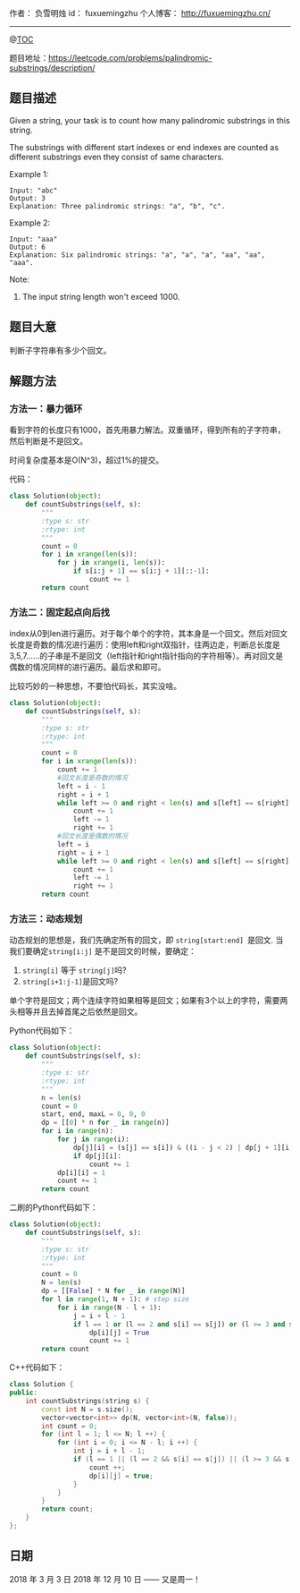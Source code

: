 
作者： 负雪明烛
id：	fuxuemingzhu
个人博客：	http://fuxuemingzhu.cn/

---
@[TOC](目录)

题目地址：https://leetcode.com/problems/palindromic-substrings/description/

## 题目描述

Given a string, your task is to count how many palindromic substrings in this string.

The substrings with different start indexes or end indexes are counted as different substrings even they consist of same characters.

Example 1:

    Input: "abc"
    Output: 3
    Explanation: Three palindromic strings: "a", "b", "c".

Example 2:

    Input: "aaa"
    Output: 6
    Explanation: Six palindromic strings: "a", "a", "a", "aa", "aa", "aaa".

Note:
1. The input string length won't exceed 1000.

## 题目大意

判断子字符串有多少个回文。

## 解题方法

### 方法一：暴力循环

看到字符的长度只有1000，首先用暴力解法。双重循环，得到所有的子字符串，然后判断是不是回文。

时间复杂度基本是O(N^3)，超过1%的提交。

代码：

```python
class Solution(object):
    def countSubstrings(self, s):
        """
        :type s: str
        :rtype: int
        """
        count = 0
        for i in xrange(len(s)):
            for j in xrange(i, len(s)):
                if s[i:j + 1] == s[i:j + 1][::-1]:
                    count += 1
        return count
```

### 方法二：固定起点向后找

index从0到len进行遍历。对于每个单个的字符，其本身是一个回文。然后对回文长度是奇数的情况进行遍历：使用left和right双指针，往两边走，判断总长度是3,5,7……的子串是不是回文（left指针和right指针指向的字符相等）。再对回文是偶数的情况同样的进行遍历。最后求和即可。

比较巧妙的一种思想，不要怕代码长，其实没啥。

```python
class Solution(object):
    def countSubstrings(self, s):
        """
        :type s: str
        :rtype: int
        """
        count = 0
        for i in xrange(len(s)):
            count += 1
            #回文长度是奇数的情况
            left = i - 1
            right = i + 1
            while left >= 0 and right < len(s) and s[left] == s[right]:
                count += 1
                left -= 1
                right += 1
            #回文长度是偶数的情况
            left = i
            right = i + 1
            while left >= 0 and right < len(s) and s[left] == s[right]:
                count += 1
                left -= 1
                right += 1
        return count
```

### 方法三：动态规划

动态规划的思想是，我们先确定所有的回文，即 ``string[start:end] ``是回文. 当我们要确定``string[i:j]`` 是不是回文的时候，要确定：

1. ``string[i]`` 等于 ``string[j]``吗?
1. ``string[i+1:j-1]``是回文吗?

单个字符是回文；两个连续字符如果相等是回文；如果有3个以上的字符，需要两头相等并且去掉首尾之后依然是回文。

Python代码如下：

```python
class Solution(object):
    def countSubstrings(self, s):
        """
        :type s: str
        :rtype: int
        """
        n = len(s)
        count = 0
        start, end, maxL = 0, 0, 0
        dp = [[0] * n for _ in range(n)]
        for i in range(n):
            for j in range(i):
                dp[j][i] = (s[j] == s[i]) & ((i - j < 2) | dp[j + 1][i - 1])
                if dp[j][i]:
                    count += 1
            dp[i][i] = 1
            count += 1
        return count
```

二刷的Python代码如下：

```python
class Solution(object):
    def countSubstrings(self, s):
        """
        :type s: str
        :rtype: int
        """
        count = 0
        N = len(s)
        dp = [[False] * N for _ in range(N)]
        for l in range(1, N + 1): # step size
            for i in range(N - l + 1):
                j = i + l - 1
                if l == 1 or (l == 2 and s[i] == s[j]) or (l >= 3 and s[i] == s[j] and dp[i + 1][j - 1]):
                    dp[i][j] = True
                    count += 1
        return count
```

C++代码如下：

```cpp
class Solution {
public:
    int countSubstrings(string s) {
        const int N = s.size();
        vector<vector<int>> dp(N, vector<int>(N, false));
        int count = 0;
        for (int l = 1; l <= N; l ++) {
            for (int i = 0; i <= N - l; i ++) {
                int j = i + l - 1;
                if (l == 1 || (l == 2 && s[i] == s[j]) || (l >= 3 && s[i] == s[j] && dp[i + 1][j - 1])) {
                    count ++;
                    dp[i][j] = true;
                }
            }
        }
        return count;
    }
};
```


## 日期

2018 年 3 月 3 日 
2018 年 12 月 10 日 —— 又是周一！

  [1]: http://blog.csdn.net/fuxuemingzhu/article/details/79359540
